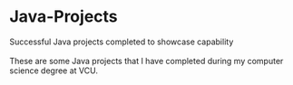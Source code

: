 # Java-Projects
<p> Successful Java projects completed to showcase capability <br> <br>
These are some Java projects that I have completed during my computer science degree at VCU. </p>
